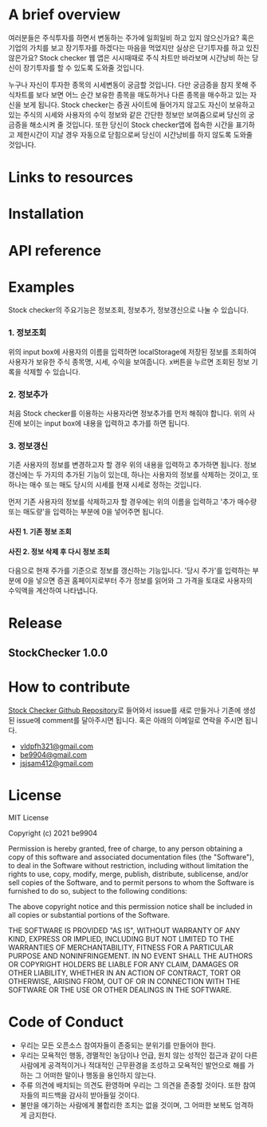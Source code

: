 # A brief overview

여러분들은 주식투자를 하면서 변동하는 주가에 일희일비 하고 있지 않으신가요? 혹은 기업의 가치를 보고 장기투자를 하겠다는 마음을 먹었지만 실상은 단기투자를 하고 있진 않은가요? Stock checker 웹 앱은 시시때때로 주식 차트만 바라보며 시간낭비 하는 당신이 장기투자를 할 수 있도록 도와줄 것입니다.

누구나 자신이 투자한 종목의 시세변동이 궁금할 것입니다. 다만 궁금증을 참지 못해 주식차트를 보다 보면 어느 순간 보유한 종목을 매도하거나 다른 종목을 매수하고 있는 자신을 보게 됩니다. Stock checker는 증권 사이트에 들어가지 않고도 자신이 보유하고 있는 주식의 시세와 사용자의 수익 정보와 같은 간단한 정보만 보여줌으로써 당신의 궁금증을 해소시켜 줄 것입니다. 또한 당신이 Stock checker앱에 접속한 시간을 표기하고 제한시간이 지날 경우 자동으로 닫힘으로써 당신이 시간낭비를 하지 않도록 도와줄 것입니다.

# Links to resources

# Installation

# API reference

# Examples

Stock checker의 주요기능은 정보조회, 정보추가, 정보갱신으로 나눌 수 있습니다.

### 1. 정보조회

<!--맨위 search부분 사진-->

위의 input box에 사용자의 이름을 입력하면 localStorage에 저장된 정보를 조회하여 사용자가 보유한 주식 종목명, 시세, 수익을 보여줍니다. x버튼을 누르면 조회된 정보 기록을 삭제할 수 있습니다.

### 2. 정보추가

<!--정보추가 부분 사진-->

처음 Stock checker를 이용하는 사용자라면 정보추가를 먼저 해줘야 합니다. 위의 사진에 보이는 input box에 내용을 입력하고 추가를 하면 됩니다.

### 3. 정보갱신

<!--정보갱신 부분사진-->

기존 사용자의 정보를 변경하고자 할 경우 위의 내용을 입력하고 추가하면 됩니다. 정보갱신에는 두 가지의 추가된 기능이 있는데, 하나는 사용자의 정보를 삭제하는 것이고, 또 하나는 매수 또는 매도 당시의 시세를 현재 시세로 정하는 것입니다.

먼저 기존 사용자의 정보를 삭제하고자 할 경우에는 위의 이름을 입력하고 '추가 매수량 또는 매도량'을 입력하는 부분에 0을 넣어주면 됩니다.

#### 사진 1. 기존 정보 조회

<!--저장되어 있는 정보를 조회한 사진-->

#### 사진 2. 정보 삭제 후 다시 정보 조회

<!--삭제 후 정보를 조회한 사진-->

다음으로 현재 주가를 기준으로 정보를 갱신하는 기능입니다. '당시 주가'를 입력하는 부분에 0을 넣으면 증권 홈페이지로부터 주가 정보를 읽어와 그 가격을 토대로 사용자의 수익액을 계산하여 나타냅니다.

# Release

## StockChecker 1.0.0

# How to contribute

[Stock Checker Github Repository](https://github.com/be9904/OSS_Collab/issues)로 들어와서 issue를 새로 만들거나 기존에 생성된 issue에 comment를 달아주시면 됩니다.
혹은 아래의 이메일로 연락을 주시면 됩니다.

-   vldpfh321@gmail.com
-   be9904@gmail.com
-   jsjsam412@gmail.com

# License

MIT License

Copyright (c) 2021 be9904

Permission is hereby granted, free of charge, to any person obtaining a copy
of this software and associated documentation files (the "Software"), to deal
in the Software without restriction, including without limitation the rights
to use, copy, modify, merge, publish, distribute, sublicense, and/or sell
copies of the Software, and to permit persons to whom the Software is
furnished to do so, subject to the following conditions:

The above copyright notice and this permission notice shall be included in all
copies or substantial portions of the Software.

THE SOFTWARE IS PROVIDED "AS IS", WITHOUT WARRANTY OF ANY KIND, EXPRESS OR
IMPLIED, INCLUDING BUT NOT LIMITED TO THE WARRANTIES OF MERCHANTABILITY,
FITNESS FOR A PARTICULAR PURPOSE AND NONINFRINGEMENT. IN NO EVENT SHALL THE
AUTHORS OR COPYRIGHT HOLDERS BE LIABLE FOR ANY CLAIM, DAMAGES OR OTHER
LIABILITY, WHETHER IN AN ACTION OF CONTRACT, TORT OR OTHERWISE, ARISING FROM,
OUT OF OR IN CONNECTION WITH THE SOFTWARE OR THE USE OR OTHER DEALINGS IN THE
SOFTWARE.

# Code of Conduct

-   우리는 모든 오픈소스 참여자들이 존중되는 분위기를 만들어야 한다.
-   우리는 모욕적인 행동, 경멸적인 농담이나 언급, 원치 않는 성적인 접근과 같이 다른 사람에게 공격적이거나 적대적인 근무환경을 조성하고 모욕적인 발언으로 해를 가하는 그 어떠한 말이나 행동을 용인하지 않는다.
-   주류 의견에 배치되는 의견도 환영하며 우리는 그 의견을 존중할 것이다. 또한 참여자들의 피드백을 감사히 받아들일 것이다.
-   불만을 얘기하는 사람에게 불합리한 조치는 없을 것이며, 그 어떠한 보복도 엄격하게 금지한다.

